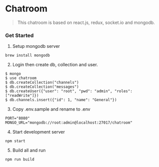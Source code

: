 # Chatroom
> This chatroom is based on react.js, redux, socket.io and mongodb.

### Get Started

1) Setup mongodb server

```
brew install mongodb
```

2) Login then create db, collection and user.

```
$ mongo
$ use chatroom
$ db.createCollection("channels")
$ db.createCollection("messages")
$ db.createUser({"user": "root", "pwd": "admin", "roles": ["readWrite"]})
$ db.channels.insert({"id": 1, "name": "General"})
```

3) Copy .env.sample and rename to .env

```
PORT="8080"
MONGO_URL="mongodb://root:admin@localhost:27017/chatroom"
```

4) Start development server

```
npm start
```

5) Build all and run

```
npm run build
```
